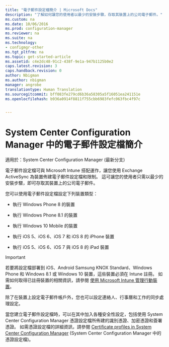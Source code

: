 ```yaml
---
title: "電子郵件設定檔簡介 | Microsoft Docs"
description: "了解如何讓您的使用者以最少的安裝步驟，存取其裝置上的公司電子郵件。"
ms.custom: na
ms.date: 10/06/2016
ms.prod: configuration-manager
ms.reviewer: na
ms.suite: na
ms.technology:
- configmgr-other
ms.tgt_pltfrm: na
ms.topic: get-started-article
ms.assetid: c4e2dc48-91c2-438f-9e1a-947b1125b0e2
caps.latest.revision: 3
caps.handback.revision: 0
author: Nbigman
ms.author: nbigman
manager: angrobe
translationtype: Human Translation
ms.sourcegitcommit: bff083fe279cd6b36a58305a5f16051ea241151e
ms.openlocfilehash: b936a0914f8811f755cbb6983fefc063fbc4f97c


---
```

# <a name="introduction-to-email-profiles-in-system-center-configuration-manager"></a>System Center Configuration Manager 中的電子郵件設定檔簡介

適用於：System Center Configuration Manager (最新分支)

電子郵件設定檔可與 Microsoft Intune 搭配運作，讓您使用 Exchange ActiveSync 為裝置佈建電子郵件設定檔和限制。 這可讓您的使用者只需以最少的安裝步驟，即可存取其裝置上的公司電子郵件。  

 您可以使用電子郵件設定檔設定下列裝置類型：  

-   執行 Windows Phone 8 的裝置  

-   執行 Windows Phone 8.1 的裝置  

-   執行 Windows 10 Mobile 的裝置  

-   執行 iOS 5、iOS 6、iOS 7 和 iOS 8 的 iPhone 裝置  

-   執行 iOS 5、iOS 6、iOS 7 與 iOS 8 的 iPad 裝置  

> [!IMPORTANT]  
>  若要將設定檔部署到 iOS、Android Samsung KNOX Standard、Windows Phone 和 Windows 8.1 或 Windows 10 裝置，這些裝置必須在 Intune 註冊。 如需如何取得已註冊裝置的相關資訊，請參閱 [使用 Microsoft Intune 管理行動裝置](https://technet.microsoft.com/en-us/library/dn646962.aspx)。  

 除了在裝置上設定電子郵件帳戶外，您也可以設定連絡人、行事曆和工作的同步處理設定。  

 當您建立電子郵件設定檔時，可以在其中加入各種安全性設定，包括使用 System Center Configuration Manager 憑證設定檔所佈建的識別憑證、加密憑證和簽署憑證。 如需憑證設定檔的詳細資訊，請參閱 [Certificate profiles in System Center Configuration Manager](introduction-to-certificate-profiles.md) (System Center Configuration Manager 中的憑證設定檔)。  



<!--HONumber=Dec16_HO3-->


